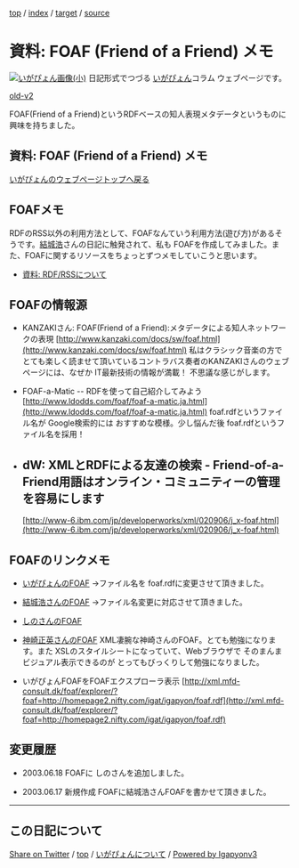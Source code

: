 [top](../index.html) / [index](index.html) / [target](https://igapyon.github.io/diary/memo/memofoaf.html) / [source](https://github.com/igapyon/diary/blob/master/memo/memofoaf.src.md) 

資料: FOAF (Friend of a Friend) メモ
=====================================================================================================
[![いがぴょん画像(小)](https://igapyon.github.io/diary/images/iga200306s.jpg "いがぴょん")](https://igapyon.github.io/diary/memo/memoigapyon.html) 日記形式でつづる [いがぴょん](https://igapyon.github.io/diary/memo/memoigapyon.html)コラム ウェブページです。

[old-v2](memofoaf-orig.html)

FOAF(Friend of a Friend)というRDFベースの知人表現メタデータというものに興味を持ちました。

## 資料: FOAF (Friend of a Friend) メモ

[いがぴょんのウェブページトップへ戻る](../../index.html)

## FOAFメモ

RDFのRSS以外の利用方法として、FOAFなんていう利用方法(遊び方)があるそうです。[結城浩](http://www.hyuki.com/)さんの日記に触発されて、私も
FOAFを作成してみました。また、FOAFに関するリソースをちょっとずつメモしていこうと思います。

* [資料: RDF/RSSについて](memorss.html)

## FOAFの情報源

* KANZAKIさん: FOAF(Friend of a Friend):メタデータによる知人ネットワークの表現
  [http://www.kanzaki.com/docs/sw/foaf.html](http://www.kanzaki.com/docs/sw/foaf.html)
  私はクラシック音楽の方でとても楽しく読ませて頂いているコントラバス奏者のKANZAKIさんのウェブページには、なぜか
  IT最新技術の情報が満載！ 不思議な感じがします。
  
* FOAF-a-Matic -- RDFを使って自己紹介してみよう
  [http://www.ldodds.com/foaf/foaf-a-matic.ja.html](http://www.ldodds.com/foaf/foaf-a-matic.ja.html)
  foaf.rdfというファイル名が Google検索的には おすすめな模様。少し悩んだ後
  foaf.rdfというファイル名を採用！
  
* dW: XMLとRDFによる友達の検索 - Friend-of-a-Friend用語はオンライン・コミュニティーの管理を容易にします
  -
  [http://www-6.ibm.com/jp/developerworks/xml/020906/j_x-foaf.html](http://www-6.ibm.com/jp/developerworks/xml/020906/j_x-foaf.html)

## FOAFのリンクメモ

* [いがぴょんのFOAF](../../foaf.rdf)
  →ファイル名を foaf.rdfに変更させて頂きました。
  
* [結城浩さんのFOAF](http://www.hyuki.com/info/foaf.rdf)
  →ファイル名変更に対応させて頂きました。
  
* [しのさんのFOAF](http://www.freedomcat.com/profile/foaf.rdf)
  
* [神崎正英さんのFOAF](http://www.kanzaki.com/info/webwho.rdf)
  XML凄腕な神崎さんのFOAF。とても勉強になります。また XSLのスタイルシートになっていて、Webブラウザで
  そのまんまビジュアル表示できるのが とってもびっくりして勉強になりました。

* いがぴょんFOAFをFOAFエクスプローラ表示
  [http://xml.mfd-consult.dk/foaf/explorer/?foaf=http://homepage2.nifty.com/igat/igapyon/foaf.rdf](http://xml.mfd-consult.dk/foaf/explorer/?foaf=http://homepage2.nifty.com/igat/igapyon/foaf.rdf)

## 変更履歴

* 2003.06.18 FOAFに しのさんを追加しました。
  
* 2003.06.17 新規作成 FOAFに結城浩さんFOAFを書かせて頂きました。

----------------------------------------------------------------------------------------------------

## この日記について

[Share on Twitter](https://twitter.com/intent/tweet?hashtags=igapyon%2Cdiary%2C%E3%81%84%E3%81%8C%E3%81%B4%E3%82%87%E3%82%93&text=%E8%B3%87%E6%96%99%3A+FOAF+%28Friend+of+a+Friend%29+%E3%83%A1%E3%83%A2&url=https%3A%2F%2Figapyon.github.io%2Fdiary%2Fmemo%2Fmemofoaf.html) / [top](../index.html) / [いがぴょんについて](https://igapyon.github.io/diary/memo/memoigapyon.html) / [Powered by Igapyonv3](https://github.com/igapyon/igapyonv3)
